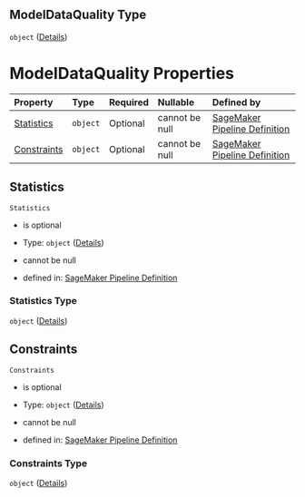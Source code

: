 ## ModelDataQuality Type

`object` ([Details](pipeline-definition-definitions-registermodelstep-properties-arguments-properties-modelmetrics-properties-modeldataquality.md))

# ModelDataQuality Properties

| Property                    | Type     | Required | Nullable       | Defined by                                                                                                                                                                                                                                                                                                                                                                                                               |
| :-------------------------- | :------- | :------- | :------------- | :----------------------------------------------------------------------------------------------------------------------------------------------------------------------------------------------------------------------------------------------------------------------------------------------------------------------------------------------------------------------------------------------------------------------- |
| [Statistics](#statistics)   | `object` | Optional | cannot be null | [SageMaker Pipeline Definition](pipeline-definition-definitions-registermodelstep-properties-arguments-properties-modelmetrics-properties-modeldataquality-properties-statistics.md "https://github.com/jerrypeng7773/sagemaker-model-building-pipeline-definition-JSON-schema/schema/#/definitions/RegisterModelStep/properties/Arguments/properties/ModelMetrics/properties/ModelDataQuality/properties/Statistics")   |
| [Constraints](#constraints) | `object` | Optional | cannot be null | [SageMaker Pipeline Definition](pipeline-definition-definitions-registermodelstep-properties-arguments-properties-modelmetrics-properties-modeldataquality-properties-constraints.md "https://github.com/jerrypeng7773/sagemaker-model-building-pipeline-definition-JSON-schema/schema/#/definitions/RegisterModelStep/properties/Arguments/properties/ModelMetrics/properties/ModelDataQuality/properties/Constraints") |

## Statistics



`Statistics`

*   is optional

*   Type: `object` ([Details](pipeline-definition-definitions-registermodelstep-properties-arguments-properties-modelmetrics-properties-modeldataquality-properties-statistics.md))

*   cannot be null

*   defined in: [SageMaker Pipeline Definition](pipeline-definition-definitions-registermodelstep-properties-arguments-properties-modelmetrics-properties-modeldataquality-properties-statistics.md "https://github.com/jerrypeng7773/sagemaker-model-building-pipeline-definition-JSON-schema/schema/#/definitions/RegisterModelStep/properties/Arguments/properties/ModelMetrics/properties/ModelDataQuality/properties/Statistics")

### Statistics Type

`object` ([Details](pipeline-definition-definitions-registermodelstep-properties-arguments-properties-modelmetrics-properties-modeldataquality-properties-statistics.md))

## Constraints



`Constraints`

*   is optional

*   Type: `object` ([Details](pipeline-definition-definitions-registermodelstep-properties-arguments-properties-modelmetrics-properties-modeldataquality-properties-constraints.md))

*   cannot be null

*   defined in: [SageMaker Pipeline Definition](pipeline-definition-definitions-registermodelstep-properties-arguments-properties-modelmetrics-properties-modeldataquality-properties-constraints.md "https://github.com/jerrypeng7773/sagemaker-model-building-pipeline-definition-JSON-schema/schema/#/definitions/RegisterModelStep/properties/Arguments/properties/ModelMetrics/properties/ModelDataQuality/properties/Constraints")

### Constraints Type

`object` ([Details](pipeline-definition-definitions-registermodelstep-properties-arguments-properties-modelmetrics-properties-modeldataquality-properties-constraints.md))
